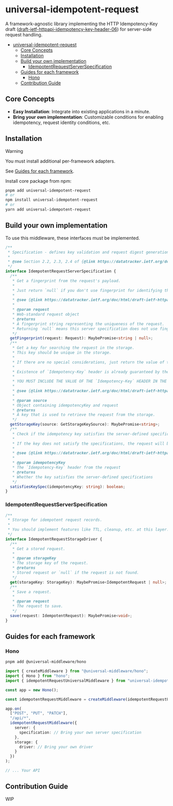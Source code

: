 # universal-idempotent-request

A framework-agnostic library implementing the HTTP Idempotency-Key draft ([draft-ietf-httpapi-idempotency-key-header-06](https://datatracker.ietf.org/doc/html/draft-ietf-httpapi-idempotency-key-header-06)) for server-side request handling.

<!-- TOC -->

- [universal-idempotent-request](#universal-idempotent-request)
  - [Core Concepts](#core-concepts)
  - [Installation](#installation)
  - [Build your own implementation](#build-your-own-implementation)
    - [IdempotentRequestServerSpecification](#idempotentrequestserverspecification)
  - [Guides for each framework](#guides-for-each-framework)
    - [Hono](#hono)
  - [Contribution Guide](#contribution-guide)

<!-- /TOC -->

## Core Concepts

- **Easy Installation**: Integrate into existing applications in a minute.
- **Bring your own implementation**: Customizable conditions for enabling idempotency, request identity conditions, etc.

## Installation

> [!WARNING]
> You must install additional per-framework adapters.
>
> See [Guides for each framework](#guides-for-each-framework).

Install core package from npm:

```bash
pnpm add universal-idempotent-request
# or
npm install universal-idempotent-request
# or
yarn add universal-idempotent-request
```

## Build your own implementation

To use this middleware, these interfaces must be implemented.

```ts
/**
 * Specification - defines key validation and request digest generation.
 *
 * @see Section 2.2, 2.3, 2.4 of {@link https://datatracker.ietf.org/doc/html/draft-ietf-httpapi-idempotency-key-header-06#section-2}
 */
interface IdempotentRequestServerSpecification {
  /**
   * Get a fingerprint from the request's payload.
   *
   * Just return `null` if you don't use fingerprint for identifying the request.
   *
   * @see {@link https://datatracker.ietf.org/doc/html/draft-ietf-httpapi-idempotency-key-header-06#section-2.4 Idempotency Fingerprint}
   *
   * @param request
   * Web-standard request object
   * @returns
   * A fingerprint string representing the uniqueness of the request.
   * Returning `null` means this server specification does not use fingerprint.
   */
  getFingerprint(request: Request): MaybePromise<string | null>;
  /**
   * Get a key for searching the request in the storage.
   * This key should be unique in the storage.
   *
   * If there are no special considerations, just return the value of the `Idempotency-Key` header.
   *
   * Existence of `Idempotency-Key` header is already guaranteed by the middleware.
   *
   * YOU MUST INCLUDE THE VALUE OF THE `Idempotency-Key` HEADER IN THE STORAGE KEY.
   *
   * @see {@link https://datatracker.ietf.org/doc/html/draft-ietf-httpapi-idempotency-key-header-06#section-5 Security Considerations}
   *
   * @param source
   * Object containing idempotencyKey and request
   * @returns
   * A key that is used to retrieve the request from the storage.
   */
  getStorageKey(source: GetStorageKeySource): MaybePromise<string>;
  /**
   * Check if the idempotency key satisfies the server-defined specifications
   *
   * If the key does not satisfy the specifications, the request will be processed without idempotency.
   *
   * @see {@link https://datatracker.ietf.org/doc/html/draft-ietf-httpapi-idempotency-key-header-06#section-2.5.2 Responsibilities - Resource}
   *
   * @param idempotencyKey
   * The `Idempotency-Key` header from the request
   * @returns
   * Whether the key satisfies the server-defined specifications
   */
  satisfiesKeySpec(idempotencyKey: string): boolean;
}
```

### IdempotentRequestServerSpecification

```ts
/**
 * Storage for idempotent request records.
 *
 * You should implement features like TTL, cleanup, etc. at this layer.
 */
interface IdempotentRequestStorageDriver {
  /**
   * Get a stored request.
   *
   * @param storageKey
   * The storage key of the request.
   * @returns
   * Stored request or `null` if the request is not found.
   */
  get(storageKey: StorageKey): MaybePromise<IdempotentRequest | null>;
  /**
   * Save a request.
   *
   * @param request
   * The request to save.
   */
  save(request: IdempotentRequest): MaybePromise<void>;
}
```

## Guides for each framework

### Hono

```bash
pnpm add @universal-middleware/hono
```

```ts
import { createMiddleware } from "@universal-middleware/hono";
import { Hono } from "hono";
import { idempotentRequestUniversalMiddleware } from "universal-idempotent-request";

const app = new Hono();

const idempotentRequestMiddleware = createMiddleware(idempotentRequestUniversalMiddleware)

app.on(
  ["POST", "PUT", "PATCH"],
  "/api/*",
  idempotentRequestMiddleware({
    server: {
      specification: // Bring your own server specification
    },
    storage: {
      driver: // Bring your own driver
    }
  })
);

// ... Your API
```

## Contribution Guide

WIP
